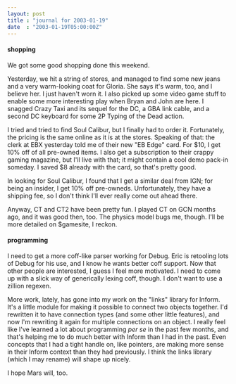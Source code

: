 ```yaml
---
layout: post
title : "journal for 2003-01-19"
date  : "2003-01-19T05:00:00Z"
---
```

<h4>shopping</h4>We got some good shopping done this weekend.

Yesterday, we hit a string of stores, and managed to find some new jeans and a very warm-looking coat for Gloria.  She says it's warm, too, and I believe her. I just haven't worn it.  I also picked up some video game stuff to enable some more interesting play when Bryan and John are here.  I snagged Crazy Taxi and its sequel for the DC, a GBA link cable, and a second DC keyboard for some 2P Typing of the Dead action.

I tried and tried to find Soul Calibur, but I finally had to order it. Fortunately, the pricing is the same online as it is at the stores.  Speaking of that:  the clerk at EBX yesterday told me of their new "EB Edge" card.  For $10, I get 10% off of all pre-owned items.  I also get a subscription to their crappy gaming magazine, but I'll live with that; it might contain a cool demo pack-in someday.  I saved $8 already with the card, so that's pretty good.

In looking for Soul Calibur, I found that I get a similar deal from IGN; for being an insider, I get 10% off pre-owneds.  Unfortunately, they have a shipping fee, so I don't think I'll ever really come out ahead there.

Anyway, CT and CT2 have been pretty fun.  I played CT on GCN months ago, and it was good then, too.  The physics model bugs me, though.  I'll be more detailed on $gamesite, I reckon.<h4>programming</h4>I need to get a more coff-like parser working for Debug.  Eric is retooling lots of Debug for his use, and I know he wants better coff support.  Now that other people are interested, I guess I feel more motivated.  I need to come up with a slick way of generically lexing coff, though.  I don't want to use a zillion regexen.

More work, lately, has gone into my work on the "links" library for Inform. It's a little module for making it possible to connect two objects together. I'd rewritten it to have connection types (and some other little features), and now I'm rewriting it again for multiple connections on an object.  I really feel like I've learned a lot about programming <em>per se</em> in the past few months, and that's helping me to do much better with Inform than I had in the past.  Even concepts that I had a tight handle on, like pointers, are making more sense in their Inform context than they had previously.  I think the links library (which I may rename) will shape up nicely.

I hope Mars will, too.

